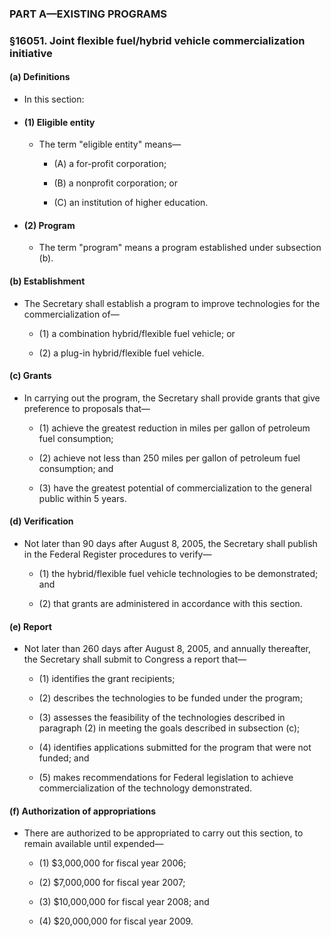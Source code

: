 ### PART A—EXISTING PROGRAMS

### §16051. Joint flexible fuel/hybrid vehicle commercialization initiative
#### (a) Definitions
* In this section:

* #### (1) Eligible entity
  * The term "eligible entity" means—

    * (A) a for-profit corporation;

    * (B) a nonprofit corporation; or

    * (C) an institution of higher education.

* #### (2) Program
  * The term "program" means a program established under subsection (b).

#### (b) Establishment
* The Secretary shall establish a program to improve technologies for the commercialization of—

  * (1) a combination hybrid/flexible fuel vehicle; or

  * (2) a plug-in hybrid/flexible fuel vehicle.

#### (c) Grants
* In carrying out the program, the Secretary shall provide grants that give preference to proposals that—

  * (1) achieve the greatest reduction in miles per gallon of petroleum fuel consumption;

  * (2) achieve not less than 250 miles per gallon of petroleum fuel consumption; and

  * (3) have the greatest potential of commercialization to the general public within 5 years.

#### (d) Verification
* Not later than 90 days after August 8, 2005, the Secretary shall publish in the Federal Register procedures to verify—

  * (1) the hybrid/flexible fuel vehicle technologies to be demonstrated; and

  * (2) that grants are administered in accordance with this section.

#### (e) Report
* Not later than 260 days after August 8, 2005, and annually thereafter, the Secretary shall submit to Congress a report that—

  * (1) identifies the grant recipients;

  * (2) describes the technologies to be funded under the program;

  * (3) assesses the feasibility of the technologies described in paragraph (2) in meeting the goals described in subsection (c);

  * (4) identifies applications submitted for the program that were not funded; and

  * (5) makes recommendations for Federal legislation to achieve commercialization of the technology demonstrated.

#### (f) Authorization of appropriations
* There are authorized to be appropriated to carry out this section, to remain available until expended—

  * (1) $3,000,000 for fiscal year 2006;

  * (2) $7,000,000 for fiscal year 2007;

  * (3) $10,000,000 for fiscal year 2008; and

  * (4) $20,000,000 for fiscal year 2009.